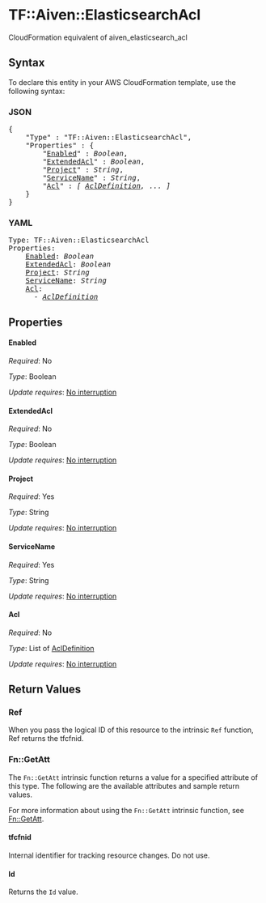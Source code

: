 # TF::Aiven::ElasticsearchAcl

CloudFormation equivalent of aiven_elasticsearch_acl

## Syntax

To declare this entity in your AWS CloudFormation template, use the following syntax:

### JSON

<pre>
{
    "Type" : "TF::Aiven::ElasticsearchAcl",
    "Properties" : {
        "<a href="#enabled" title="Enabled">Enabled</a>" : <i>Boolean</i>,
        "<a href="#extendedacl" title="ExtendedAcl">ExtendedAcl</a>" : <i>Boolean</i>,
        "<a href="#project" title="Project">Project</a>" : <i>String</i>,
        "<a href="#servicename" title="ServiceName">ServiceName</a>" : <i>String</i>,
        "<a href="#acl" title="Acl">Acl</a>" : <i>[ <a href="acldefinition.md">AclDefinition</a>, ... ]</i>
    }
}
</pre>

### YAML

<pre>
Type: TF::Aiven::ElasticsearchAcl
Properties:
    <a href="#enabled" title="Enabled">Enabled</a>: <i>Boolean</i>
    <a href="#extendedacl" title="ExtendedAcl">ExtendedAcl</a>: <i>Boolean</i>
    <a href="#project" title="Project">Project</a>: <i>String</i>
    <a href="#servicename" title="ServiceName">ServiceName</a>: <i>String</i>
    <a href="#acl" title="Acl">Acl</a>: <i>
      - <a href="acldefinition.md">AclDefinition</a></i>
</pre>

## Properties

#### Enabled

_Required_: No

_Type_: Boolean

_Update requires_: [No interruption](https://docs.aws.amazon.com/AWSCloudFormation/latest/UserGuide/using-cfn-updating-stacks-update-behaviors.html#update-no-interrupt)

#### ExtendedAcl

_Required_: No

_Type_: Boolean

_Update requires_: [No interruption](https://docs.aws.amazon.com/AWSCloudFormation/latest/UserGuide/using-cfn-updating-stacks-update-behaviors.html#update-no-interrupt)

#### Project

_Required_: Yes

_Type_: String

_Update requires_: [No interruption](https://docs.aws.amazon.com/AWSCloudFormation/latest/UserGuide/using-cfn-updating-stacks-update-behaviors.html#update-no-interrupt)

#### ServiceName

_Required_: Yes

_Type_: String

_Update requires_: [No interruption](https://docs.aws.amazon.com/AWSCloudFormation/latest/UserGuide/using-cfn-updating-stacks-update-behaviors.html#update-no-interrupt)

#### Acl

_Required_: No

_Type_: List of <a href="acldefinition.md">AclDefinition</a>

_Update requires_: [No interruption](https://docs.aws.amazon.com/AWSCloudFormation/latest/UserGuide/using-cfn-updating-stacks-update-behaviors.html#update-no-interrupt)

## Return Values

### Ref

When you pass the logical ID of this resource to the intrinsic `Ref` function, Ref returns the tfcfnid.

### Fn::GetAtt

The `Fn::GetAtt` intrinsic function returns a value for a specified attribute of this type. The following are the available attributes and sample return values.

For more information about using the `Fn::GetAtt` intrinsic function, see [Fn::GetAtt](https://docs.aws.amazon.com/AWSCloudFormation/latest/UserGuide/intrinsic-function-reference-getatt.html).

#### tfcfnid

Internal identifier for tracking resource changes. Do not use.

#### Id

Returns the <code>Id</code> value.

